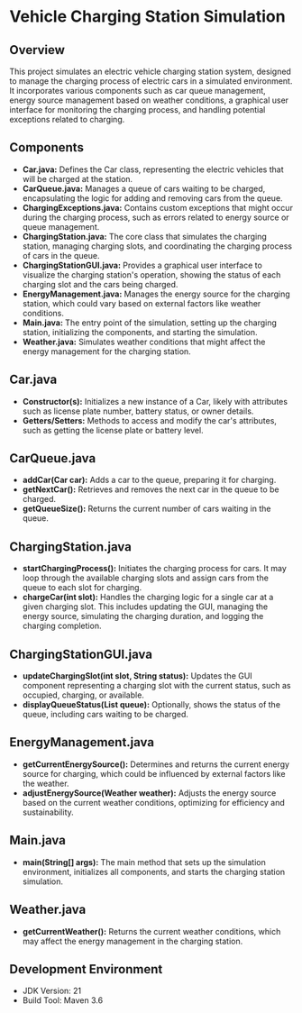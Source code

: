 # Vehicle Charging Station Simulation
## Overview
This project simulates an electric vehicle charging station system, designed to manage the charging process of electric cars in a simulated environment. It incorporates various components such as car queue management, energy source management based on weather conditions, a graphical user interface for monitoring the charging process, and handling potential exceptions related to charging.

## Components
- **Car.java:** Defines the Car class, representing the electric vehicles that will be charged at the station.
- **CarQueue.java:** Manages a queue of cars waiting to be charged, encapsulating the logic for adding and removing cars from the queue.
- **ChargingExceptions.java:** Contains custom exceptions that might occur during the charging process, such as errors related to energy source or queue management.
- **ChargingStation.java:** The core class that simulates the charging station, managing charging slots, and coordinating the charging process of cars in the queue.
- **ChargingStationGUI.java:** Provides a graphical user interface to visualize the charging station's operation, showing the status of each charging slot and the cars being charged.
- **EnergyManagement.java:** Manages the energy source for the charging station, which could vary based on external factors like weather conditions.
- **Main.java:** The entry point of the simulation, setting up the charging station, initializing the components, and starting the simulation.
- **Weather.java:** Simulates weather conditions that might affect the energy management for the charging station.


## Car.java
- **Constructor(s):** Initializes a new instance of a Car, likely with attributes such as license plate number, battery status, or owner details.
- **Getters/Setters:** Methods to access and modify the car's attributes, such as getting the license plate or battery level.
## CarQueue.java
- **addCar(Car car):** Adds a car to the queue, preparing it for charging.
- **getNextCar():** Retrieves and removes the next car in the queue to be charged.
- **getQueueSize():** Returns the current number of cars waiting in the queue.
## ChargingStation.java
- **startChargingProcess():** Initiates the charging process for cars. It may loop through the available charging slots and assign cars from the queue to each slot for charging.
- **chargeCar(int slot):** Handles the charging logic for a single car at a given charging slot. This includes updating the GUI, managing the energy source, simulating the charging duration, and logging the charging completion.
## ChargingStationGUI.java
- **updateChargingSlot(int slot, String status):** Updates the GUI component representing a charging slot with the current status, such as occupied, charging, or available.
- **displayQueueStatus(List<Car> queue):** Optionally, shows the status of the queue, including cars waiting to be charged.
## EnergyManagement.java
- **getCurrentEnergySource():** Determines and returns the current energy source for charging, which could be influenced by external factors like the weather.
- **adjustEnergySource(Weather weather):** Adjusts the energy source based on the current weather conditions, optimizing for efficiency and sustainability.
## Main.java
- **main(String[] args):** The main method that sets up the simulation environment, initializes all components, and starts the charging station simulation.
## Weather.java
- **getCurrentWeather():** Returns the current weather conditions, which may affect the energy management in the charging station.

## Development Environment
- JDK Version: 21
- Build Tool: Maven 3.6
